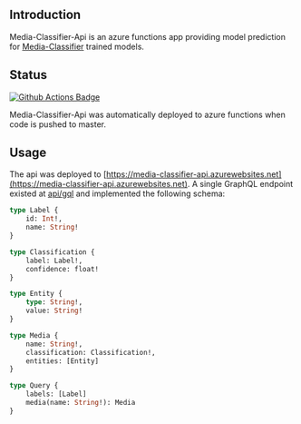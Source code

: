 ## Introduction
Media-Classifier-Api is an azure functions app providing model prediction for [Media-Classifier](https://github.com/allanwright/media-classifier) trained models.

## Status
[![Github Actions Badge](https://github.com/allanwright/media-classifier-api/actions/workflows/main.yml/badge.svg)](https://github.com/allanwright/media-classifier-api/actions/workflows/main.yml)

Media-Classifier-Api was automatically deployed to azure functions when code is pushed to master.

## Usage
The api was deployed to [https://media-classifier-api.azurewebsites.net](https://media-classifier-api.azurewebsites.net). A single GraphQL endpoint existed at [api/gql](https://media-classifier-api.azurewebsites.net) and implemented the following schema:

```graphql
type Label {
    id: Int!,
    name: String!
}

type Classification {
    label: Label!,
    confidence: float!
}

type Entity {
    type: String!,
    value: String!
}

type Media {
    name: String!,
    classification: Classification!,
    entities: [Entity]
}

type Query {
    labels: [Label]
    media(name: String!): Media
}
```
